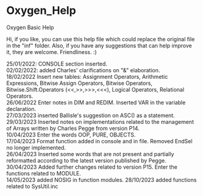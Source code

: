 # Oxygen_Help
Oxygen Basic Help

Hi,
if you like, you can use this help file which could replace the original file in the "inf" folder.
Also, if you have any suggestions that can help improve it, they are welcome.
Friendliness. :)

25/01/2022: CONSOLE section inserted.  
02/02/2022: added Charles' clarifications on "&" elaboration.  
18/02/2022 Insert new tables:
Assignment Operators, Arithmetic Expressions, Bitwise Assign Operators, Bitwise Operators, Bitwise.Shift.Operators (<<,>>,>>>,<<<),
Logical Operators, Relational Operators.  
26/06/2022 Enter notes in DIM and REDIM. Inserted VAR in the variable declaration.  
27/03/2023 inserted Ballisle's suggestion on ASC() as a statement.  
29/03/2023 Inserted notes on implementations related to the management of Arrays written by Charles Pegge from version P14.  
10/04/2023 Enter the words OOP, PURE, OBJECTS.  
17/04/2023 Format function added in console and in file. Removed EndSel no longer implemented.   
26/04/2023 Inserted some words that are not present and partially reformatted according to the latest version published by Pegge.    
30/04/2023 Added further changes related to version P15.  Enter the functions related to MODULE.   
14/05/2023 added NOSIG in function modules.
28/10/2023 added functions related to SysUtil.inc
 
